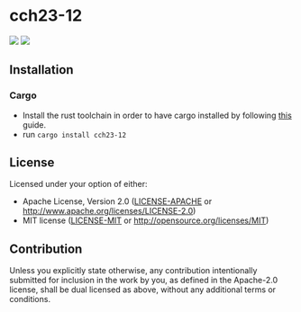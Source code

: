 # cch23-12
![](https://img.shields.io/badge/made_by_cryptograthor-black?style=flat&logo=undertale&logoColor=hotpink)
![](https://github.com/thor314/cch23-12/actions/workflows/ci.yml/badge.svg)
<!-- [![crates.io](https://img.shields.io/crates/v/cch23-12.svg)](https://crates.io/crates/cch23-12) -->
<!-- [![Documentation](https://docs.rs/cch23-12/badge.svg)](https://docs.rs/cch23-12) -->
## Installation
### Cargo
- Install the rust toolchain in order to have cargo installed by following [this](https://www.rust-lang.org/tools/install) guide.
- run `cargo install cch23-12`
## License
Licensed under your option of either:
- Apache License, Version 2.0 ([LICENSE-APACHE](LICENSE-APACHE) or http://www.apache.org/licenses/LICENSE-2.0)
- MIT license ([LICENSE-MIT](LICENSE-MIT) or http://opensource.org/licenses/MIT)

## Contribution
Unless you explicitly state otherwise, any contribution intentionally submitted
for inclusion in the work by you, as defined in the Apache-2.0 license, shall be
dual licensed as above, without any additional terms or conditions.
